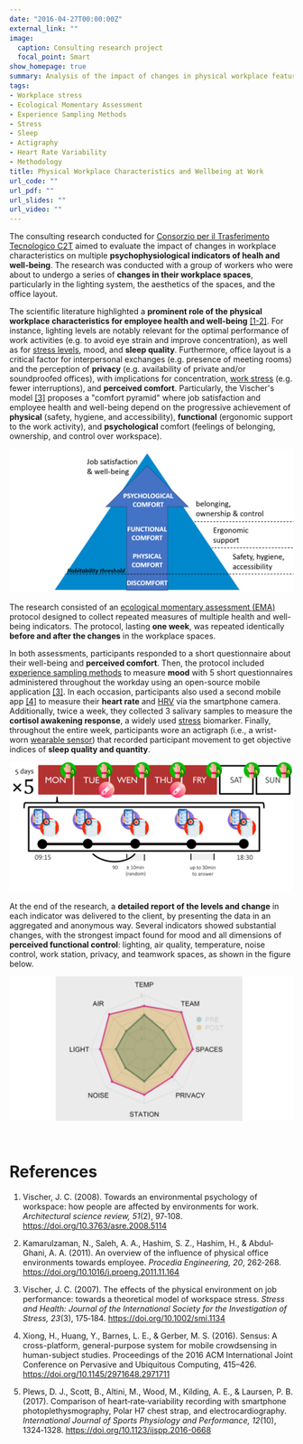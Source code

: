 ```yaml
---
date: "2016-04-27T00:00:00Z"
external_link: ""
image:
  caption: Consulting research project
  focal_point: Smart
show_homepage: true
summary: Analysis of the impact of changes in physical workplace features (lighting, aestetichs, office layout) on multiple indicators of employee health and well-being (perceived comfort, mood, sleep, HRV, cortisol).
tags:
- Workplace stress
- Ecological Momentary Assessment
- Experience Sampling Methods
- Stress
- Sleep
- Actigraphy
- Heart Rate Variability
- Methodology
title: Physical Workplace Characteristics and Wellbeing at Work
url_code: ""
url_pdf: ""
url_slides: ""
url_video: ""
---
```


The consulting research conducted for [Consorzio per il Trasferimento Tecnologico C2T](https://www.consorzioc2t.it/progetti/) aimed to evaluate the impact of changes in workplace characteristics on multiple **psychophysiological indicators of healh and well-being**. The research was conducted with a group of workers who were about to undergo a series of **changes in their workplace spaces**, particularly in the lighting system, the aesthetics of the spaces, and the office layout.

The scientific literature highlighted a **prominent role of the physical workplace characteristics for employee health and well-being** [[1-2]](#references). For instance, lighting levels are notably relevant for the optimal performance of work activities (e.g. to avoid eye strain and improve concentration), as well as for [stress levels]((/psychophysiology-of-the-stress-response-when-does-stress-cause-ilness/)), mood, and **sleep quality**. Furthermore, office layout is a critical factor for interpersonal exchanges (e.g. presence of meeting rooms) and the perception of **privacy** (e.g. availability of private and/or soundproofed offices), with implications for concentration, [work stress](/workplace-stress-and-the-management-of-psychosocial-hazards-at-work/) (e.g. fewer interruptions), and **perceived comfort**. Particularly, the Vischer's model [[3]](#references) proposes a "comfort pyramid" where job satisfaction and employee health and well-being depend on the progressive achievement of **physical** (safety, hygiene, and accessibility), **functional** (ergonomic support to the work activity), and **psychological** comfort (feelings of belonging, ownership, and control over workspace).

![](img/functionalComfort.png)

The research consisted of an [ecological momentary assessment (EMA)](/ecological-momentary-assessment/) protocol designed to collect repeated measures of multiple health and well-being indicators. The protocol, lasting **one week**, was repeated identically **before and after the changes** in the workplace spaces.

In both assessments, participants responded to a short questionnaire about their well-being and **perceived comfort**. Then, the protocol included [experience sampling methods](/experience-sampling-methods-measuring-experiences-in-real-time/) to measure **mood** with 5 short questionnaires administered throughout the workday using an open-source mobile application [[3]](#references). In each occasion, participants also used a second mobile app [[4]](#references) to measure their **heart rate** and [HRV](/heart-rate-variability-as-an-index-of-stress-and-self-regulation/) via the smartphone camera. Additionally, twice a week, they collected 3 salivary samples to measure the **cortisol awakening response**, a widely used [stress](/psychophysiology-of-the-stress-response-when-does-stress-cause-ilness/) biomarker. Finally, throughout the entire week, participants wore an actigraph (i.e., a wrist-worn [wearable sensor](/wearable-technology-and-e-health/)) that recorded participant movement to get objective indices of **sleep quality and quantity**.

![](featured.jpg)

At the end of the research, a **detailed report of the levels and change** in each indicator was delivered to the client, by presenting the data in an aggregated and anonymous way. Several indicators showed substantial changes, with the strongest impact found for mood and all dimensions of **perceived functional control**: lighting, air quality, temperature, noise control, work station, privacy, and teamwork spaces, as shown in the figure below.

![](img/wwb_results.png)

<br>

# References

1. Vischer, J. C. (2008). Towards an environmental psychology of workspace: how people are affected by environments for work. *Architectural science review, 51*(2), 97‐108. https://doi.org/10.3763/asre.2008.5114

2. Kamarulzaman, N., Saleh, A. A., Hashim, S. Z., Hashim, H., & Abdul‐Ghani, A. A. (2011). An overview of the influence of physical office environments towards employee. *Procedia Engineering, 20*, 262‐268. https://doi.org/10.1016/j.proeng.2011.11.164

3. Vischer, J. C. (2007). The effects of the physical environment on job performance: towards a theoretical model of workspace stress. *Stress and Health: Journal of the International Society for the Investigation of Stress, 23*(3), 175‐184. https://doi.org/10.1002/smi.1134

4. Xiong, H., Huang, Y., Barnes, L. E., & Gerber, M. S. (2016). Sensus: A cross-platform, general-purpose system for mobile crowdsensing in human-subject studies. Proceedings of the 2016 ACM International Joint Conference on Pervasive and Ubiquitous
Computing, 415–426. https://doi.org/10.1145/2971648.2971711

5. Plews, D. J., Scott, B., Altini, M., Wood, M., Kilding, A. E., & Laursen, P. B. (2017). Comparison of heart‐rate‐variability recording with smartphone photoplethysmography, Polar H7 chest strap, and electrocardiography. *International Journal of Sports Physiology and Performance, 12*(10), 1324‐1328. https://doi.org/10.1123/ijspp.2016-0668